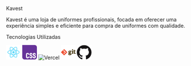 Kavest

Kavest é uma loja de uniformes profissionais, focada em oferecer uma experiência simples e eficiente para compra de uniformes com qualidade.

Tecnologias Utilizadas
<p> <img src="https://raw.githubusercontent.com/github/explore/main/topics/react/react.png" alt="React" width="40" height="40" /> <img src="https://raw.githubusercontent.com/github/explore/main/topics/css/css.png" alt="CSS" width="40" height="40" /> <img src="https://raw.githubusercontent.com/vercel/vercel/main/packages/cli/public/vercel-icon.svg" alt="Vercel" width="40" height="40" /> <img src="https://raw.githubusercontent.com/github/explore/main/topics/git/git.png" alt="Git" width="40" height="40" /> <img src="https://raw.githubusercontent.com/github/explore/main/topics/github/github.png" alt="GitHub" width="40" height="40" /> </p>
